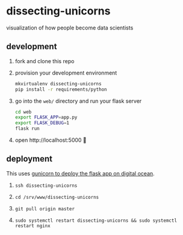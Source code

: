 # dissecting-unicorns
visualization of how people become data scientists


## development

1. fork and clone this repo

1. provision your development environment
   ```sh
   mkvirtualenv dissecting-unicorns
   pip install -r requirements/python
   ```

1. go into the `web/` directory and run your flask server
    ```sh
    cd web
    export FLASK_APP=app.py
    export FLASK_DEBUG=1
    flask run
    ```

1. open http://localhost:5000 :tada:


## deployment

This uses [gunicorn to deploy the flask app on digital
ocean](https://www.digitalocean.com/community/tutorials/how-to-serve-flask-applications-with-gunicorn-and-nginx-on-ubuntu-16-04).

1. `ssh dissecting-unicorns`

1. `cd /srv/www/dissecting-unicorns`

1. `git pull origin master`

1. `sudo systemctl restart dissecting-unicorns && sudo systemctl restart nginx`
